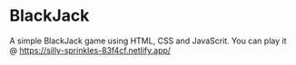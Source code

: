 # BlackJack
 A simple BlackJack game using HTML, CSS and JavaScrit.
 You can play it @ https://silly-sprinkles-83f4cf.netlify.app/
